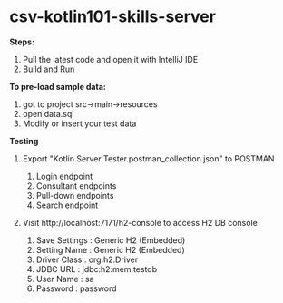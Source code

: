 # csv-kotlin101-skills-server

**Steps:**
1. Pull the latest code and open it with IntelliJ IDE
2. Build and Run


**To pre-load sample data:**
1. got to project src->main->resources
2. open data.sql
3. Modify or insert your test data

**Testing**
1. Export "Kotlin Server Tester.postman_collection.json" to POSTMAN
   1. Login endpoint
   2. Consultant endpoints
   3. Pull-down endpoints
   4. Search endpoint

2. Visit http://localhost:7171/h2-console to access H2 DB console 
   1. Save Settings : Generic H2 (Embedded)
   2. Setting Name  : Generic H2 (Embedded)
   3. Driver Class  : org.h2.Driver
   4. JDBC URL      : jdbc:h2:mem:testdb
   5. User Name     : sa
   6. Password      : password



